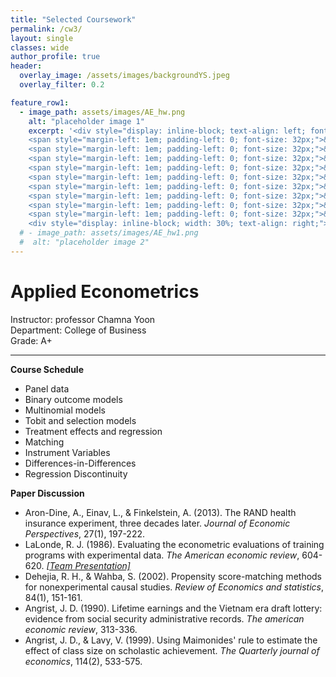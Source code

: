 ```yaml
---  
title: "Selected Coursework"
permalink: /cw3/
layout: single
classes: wide
author_profile: true
header:
  overlay_image: /assets/images/backgroundYS.jpeg
  overlay_filter: 0.2

feature_row1:
  - image_path: assets/images/AE_hw.png
    alt: "placeholder image 1"
    excerpt: '<div style="display: inline-block; text-align: left; font-size: 20px; width: 70%"><strong>Course Schedule</strong><br>
    <span style="margin-left: 1em; padding-left: 0; font-size: 32px;">&#x2022;</span> Panel data <br>
    <span style="margin-left: 1em; padding-left: 0; font-size: 32px;">&#x2022;</span> Binary outcome models <br>
    <span style="margin-left: 1em; padding-left: 0; font-size: 32px;">&#x2022;</span> Multinomial models <br>
    <span style="margin-left: 1em; padding-left: 0; font-size: 32px;">&#x2022;</span> Tobit and selection models <br>
    <span style="margin-left: 1em; padding-left: 0; font-size: 32px;">&#x2022;</span> Treatment effects and regression <br>
    <span style="margin-left: 1em; padding-left: 0; font-size: 32px;">&#x2022;</span> Matching <br>
    <span style="margin-left: 1em; padding-left: 0; font-size: 32px;">&#x2022;</span> Instrument Variables <br>
    <span style="margin-left: 1em; padding-left: 0; font-size: 32px;">&#x2022;</span> Differences-in-Differences <br>
    <span style="margin-left: 1em; padding-left: 0; font-size: 32px;">&#x2022;</span> Regression Discontinuity <br></div>
    <div style="display: inline-block; width: 30%; text-align: right;"><img src="/assets/images/AE_hw.png" alt="placeholder image 1"></div>' 
  # - image_path: assets/images/AE_hw1.png
  #  alt: "placeholder image 2"
---
```

# Applied Econometrics
Instructor: professor Chamna Yoon <br>
Department: College of Business <br>
Grade: A+ 

---
<!-- {% include feature_row id="feature_row1" type="left" %}-->

**Course Schedule**
- Panel data <br> 
- Binary outcome models <br>
- Multinomial models <br>
- Tobit and selection models <br>
- Treatment effects and regression <br>
- Matching <br>
- Instrument Variables <br>
- Differences-in-Differences <br>
- Regression Discontinuity <br>

**Paper Discussion**
- Aron-Dine, A., Einav, L., & Finkelstein, A. (2013). The RAND health insurance experiment, three decades later. *Journal of Economic Perspectives*, 27(1), 197-222.
- LaLonde, R. J. (1986). Evaluating the econometric evaluations of training programs with experimental data. *The American economic review*, 604-620. *[&#91;Team Presentation&#93;](https://soo-13.github.io/assets/pdf/AE_presentation.pdf)*
- Dehejia, R. H., & Wahba, S. (2002). Propensity score-matching methods for nonexperimental causal studies. *Review of Economics and statistics*, 84(1), 151-161.
- Angrist, J. D. (1990). Lifetime earnings and the Vietnam era draft lottery: evidence from social security administrative records. *The american economic review*, 313-336.
- Angrist, J. D., & Lavy, V. (1999). Using Maimonides' rule to estimate the effect of class size on scholastic achievement. *The Quarterly journal of economics*, 114(2), 533-575.
